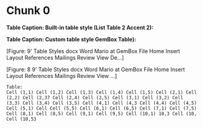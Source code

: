 <!--
Cluster: 0
Nodes: 5
Pages: [1]
Reading Order: 1-5
Categories: {'table_caption': 2, 'figure': 2, 'table': 1}
-->

# Chunk 0


**Table Caption: Built-in table style (List Table 2 Accent 2):**


**Table Caption: Custom table style GemBox Table):**


[Figure: 9' Table Styles docx Word Mario at GemBox File Home Insert Layout References Mailings Review View De...]


[Figure: 8 9' Table Styles docx Word Mario at GemBox File Home Insert Layout References Mailings Review View ...]


```
Table:
Cell (1,1) Cell (1,2) Cell (1,3) Cell (1,4) Cell (1,5) Cell (2,1) Cell (2,2) Cell (2,37 Cell (2,4) Cell (2,5) Cell (3,1) Cell (3,2) Cell (3,3) Cell (3,4) Cell (3,5) Cell (4,1) Cell (4,3 Cell (4,4) Cell (4,5) Cell (5,1) Cell Cell (5,5) Cell (6,1) Cell (6,5) Cell (7,1) Cell (7,5) Cell (8,1) Cell (8,5) Cell (9,1) Cell (9,5) Cell (10,1) 10,3 Cell (10, Cell (10,53
```
